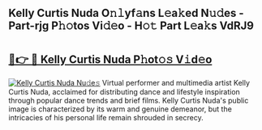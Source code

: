 ## Kelly Curtis Nuda O𝚗𝚕yf𝚊ns L𝚎a𝚔ed N𝚞𝚍es - Part-rjg P𝚑𝚘tos Vi𝚍𝚎o - H𝚘𝚝 Part L𝚎a𝚔s VdRJ9

# <h2><a href="http://kfboaqe.oniu.top/?m=Kelly+Curtis+Nuda">🔗👉 🔴 Kelly Curtis Nuda P𝚑ot𝚘𝚜 V𝚒d𝚎o</a></h2>

[![Kelly Curtis Nuda Nu𝚍e𝚜](https://i.imgur.com/0qMVB7G.gif)](http://kfboaqe.oniu.top/?m=Kelly+Curtis+Nuda)
Virtual performer and multimedia artist Kelly Curtis Nuda, acclaimed for distributing dance and lifestyle inspiration through popular dance trends and brief films. Kelly Curtis Nuda's public image is characterized by its warm and genuine demeanor, but the intricacies of his personal life remain shrouded in secrecy.  
